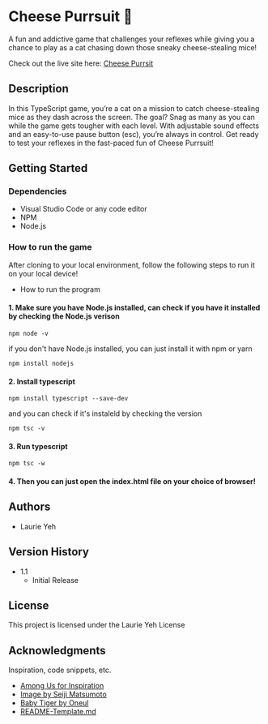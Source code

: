 # Cheese Purrsuit 🧀

A fun and addictive game that challenges your reflexes while giving you a chance to play as a cat chasing down those sneaky cheese-stealing mice!

Check out the live site here: [Cheese Purrsit](https://laurieyeh.com/cheese-purrsuit/)

## Description

In this TypeScript game, you’re a cat on a mission to catch cheese-stealing mice as they dash across the screen. The goal? Snag as many as you can while the game gets tougher with each level. With adjustable sound effects and an easy-to-use pause button (esc), you’re always in control. Get ready to test your reflexes in the fast-paced fun of Cheese Purrsuit!

## Getting Started

### Dependencies

* Visual Studio Code or any code editor
* NPM 
* Node.js

### How to run the game

After cloning to your local environment, follow the following steps to run it on your local device! 

* How to run the program
#### 1. Make sure you have Node.js installed, can check if you have it installed by checking the Node.js verison 
```
npm node -v
```
if you don't have Node.js installed, you can just install it with npm or yarn 
```
npm install nodejs
```

#### 2. Install typescript 
```
npm install typescript --save-dev
```
and you can check if it's instaleld by checking the version 
```
npm tsc -v
```

#### 3. Run typescript 
```
npm tsc -w
```

#### 4. Then you can just open the index.html file on your choice of browser! 


## Authors

* Laurie Yeh


## Version History

* 1.1
    * Initial Release

## License

This project is licensed under the Laurie Yeh License 

## Acknowledgments

Inspiration, code snippets, etc.
* [Among Us for Inspiration](https://amongusplay.online/)
* [Image by Seiji Matsumoto](https://www.instagram.com/seijimatsumoto_arts/?hl=en)
* [Baby Tiger by Oneul](https://open.spotify.com/artist/1GyZrzRokZjnId7H79OWwy?si=cTOvdwQFTMOBD28J1Zxfvw)
* [README-Template.md](https://gist.github.com/DomPizzie/7a5ff55ffa9081f2de27c315f5018afc)
